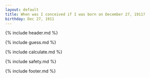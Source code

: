 ```yaml
---
layout: default
title: When was I conceived if I was born on December 27, 1911?
birthday: Dec 27, 1911
---
```


{% include header.md %}

{% include guess.md %}

{% include calculate.md %}

{% include safety.md %}

{% include footer.md %}




